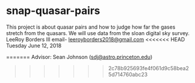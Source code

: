 # snap-quasar-pairs
This project is about quasar pairs and how to judge how far the gases stretch from the quasars.
We will use data from the sloan digital sky survey.
LeeRoy Borders III email- leeroyborders2018@gmail.com
<<<<<<< HEAD
Tuesday June 12, 2018


=======
Advisor: Sean Johnson (sdj@astro.princeton.edu)
>>>>>>> 2c78b925693fe4f061d9c58bea25d714760abc23
